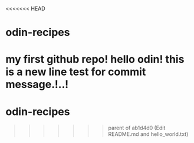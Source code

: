 <<<<<<< HEAD
# odin-recipes
my first github repo!
hello odin!
this is a new line test for commit message.!..!
=======
# odin-recipes
>>>>>>> parent of ab1d4d0 (Edit README.md and hello_world.txt)
